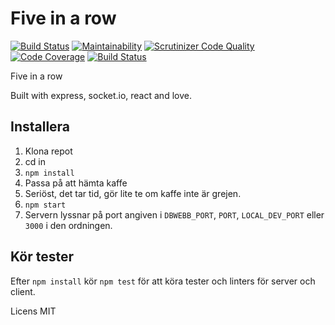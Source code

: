 # Five in a row

[![Build Status](https://travis-ci.org/litemerafrukt/five-in-a-row.svg?branch=master)](https://travis-ci.org/litemerafrukt/five-in-a-row)
[![Maintainability](https://api.codeclimate.com/v1/badges/4a8fbc009cdf804d3040/maintainability)](https://codeclimate.com/github/litemerafrukt/five-in-a-row/maintainability)
[![Scrutinizer Code Quality](https://scrutinizer-ci.com/g/litemerafrukt/five-in-a-row/badges/quality-score.png?b=master)](https://scrutinizer-ci.com/g/litemerafrukt/five-in-a-row/?branch=master)
[![Code Coverage](https://scrutinizer-ci.com/g/litemerafrukt/five-in-a-row/badges/coverage.png?b=master)](https://scrutinizer-ci.com/g/litemerafrukt/five-in-a-row/?branch=master)
[![Build Status](https://scrutinizer-ci.com/g/litemerafrukt/five-in-a-row/badges/build.png?b=master)](https://scrutinizer-ci.com/g/litemerafrukt/five-in-a-row/build-status/master)

Five in a row

Built with express, socket.io, react and love.

## Installera

1. Klona repot
2. cd in
3. `npm install`
4. Passa på att hämta kaffe
5. Seriöst, det tar tid, gör lite te om kaffe inte är grejen.
6. `npm start`
7. Servern lyssnar på port angiven i `DBWEBB_PORT`, `PORT`, `LOCAL_DEV_PORT`
   eller `3000` i den ordningen.

## Kör tester

Efter `npm install` kör `npm test` för att köra tester och linters för server
och client.

Licens MIT
